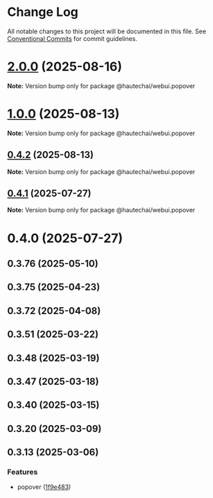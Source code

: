 # Change Log

All notable changes to this project will be documented in this file.
See [Conventional Commits](https://conventionalcommits.org) for commit guidelines.

# [2.0.0](https://github.com/HautechAI/webui/compare/@hautechai/webui.popover@1.0.0...@hautechai/webui.popover@2.0.0) (2025-08-16)

**Note:** Version bump only for package @hautechai/webui.popover





# [1.0.0](https://github.com/HautechAI/webui/compare/@hautechai/webui.popover@0.4.2...@hautechai/webui.popover@1.0.0) (2025-08-13)

**Note:** Version bump only for package @hautechai/webui.popover

## [0.4.2](https://github.com/HautechAI/webui/compare/@hautechai/webui.popover@0.4.1...@hautechai/webui.popover@0.4.2) (2025-08-13)

**Note:** Version bump only for package @hautechai/webui.popover

## [0.4.1](https://github.com/HautechAI/webui/compare/@hautechai/webui.popover@0.4.0...@hautechai/webui.popover@0.4.1) (2025-07-27)

**Note:** Version bump only for package @hautechai/webui.popover

# 0.4.0 (2025-07-27)

## 0.3.76 (2025-05-10)

## 0.3.75 (2025-04-23)

## 0.3.72 (2025-04-08)

## 0.3.51 (2025-03-22)

## 0.3.48 (2025-03-19)

## 0.3.47 (2025-03-18)

## 0.3.40 (2025-03-15)

## 0.3.20 (2025-03-09)

## 0.3.13 (2025-03-06)

### Features

- popover ([1f9e483](https://github.com/HautechAI/webui/commit/1f9e483e4a7ff8c37c898b0ddd4d4beca70ff6a0))

